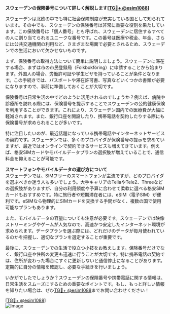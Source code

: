 **スウェーデンの保険番号について詳しく解説します[[TG💪+ @esim1088](https://t.me/s/esim1088)]**

スウェーデンは北欧の中でも特に社会保障制度が充実している国として知られています。その中でも、スウェーデンの保険番号は非常に重要な役割を果たしています。この保険番号は「個人番号」とも呼ばれ、スウェーデンに居住するすべての人に割り当てられるユニークな番号です。この番号は医療や税金、年金、さらには公共交通機関の利用など、さまざまな場面で必要とされるため、スウェーデンでの生活において欠かせないものです。

まず、保険番号の取得方法について簡単に説明しましょう。スウェーデンに滞在する場合、まずは市の市民登録局（Folkbokföring）に申請することから始まります。外国人の場合、労働許可証や学生ビザを持っていることが条件となります。この手続きでは、パスポートや滞在許可書、写真などいくつかの書類が必要になりますので、事前に準備しておくことが大切です。

保険番号は日常生活の中でどのように活用されるのでしょうか？例えば、病院や診療所を訪れる際には、保険番号を提示することでスウェーデンの公的健康保険を利用することができます。これにより、スウェーデン国内での医療費が大幅に軽減されます。また、銀行口座を開設したり、携帯電話を契約したりする際にも保険番号が求められることが多いです。

特に注目したいのが、最近話題になっている携帯電話やインターネットサービスの契約です。スウェーデンでは、多くのプロバイダが保険番号の提示を求めていますが、最近ではオンラインで契約できるサービスも増えてきています。例えば、格安SIMカードやモバイルデータプランの選択肢が増えていることで、通信料金を抑えることが可能です。

**スマートフォンやモバイルデータの選び方について**  
スウェーデンでは、SIMフリーのスマートフォンが主流ですが、どのプロバイダを選ぶべきか迷う人も多いでしょう。大手キャリアのTeliaやTele2、Threeなどの選択肢がありますが、自分の利用頻度や予算に合わせて柔軟に選べる格安SIMカードもおすすめです。特に旅行者や短期滞在者には、eSIM（電子SIM）が便利です。eSIMなら物理的にSIMカードを交換する手間がなく、複数の国で使用可能なプランもあります。

また、モバイルデータの容量についても注意が必要です。スウェーデンでは映像ストリーミングやゲームが人気なので、高速かつ安定したインターネット環境が求められます。データプランを選ぶ際には、どれだけのデータが毎月使われているのかを把握し、適切なプランを選定することが重要です。

最後に、スウェーデンでの生活で役立つ小技をお教えします。保険番号だけでなく、銀行口座や住所の変更も迅速に行うことが大切です。特に携帯電話の契約では、住所が変わった場合にすぐに更新しないと通信停止になることがあります。定期的に自分の情報を確認し、必要な手続きを行いましょう。

いかがでしたでしょうか？スウェーデンの保険番号や携帯電話に関する情報は、日常生活をスムーズにするための重要なポイントです。もし、もっと詳しい情報を知りたい場合は、ぜひ[TG💪+ @esim1088](https://t.me/s/esim1088)までお問い合わせください！

[[TG💪+ @esim1088](https://t.me/s/esim1088)]  
![Image](https://i.postimg.cc/Y0z9fWf4/image.png)